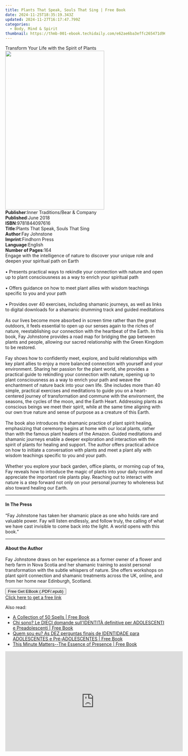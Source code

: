 ```yaml
---
title: Plants That Speak, Souls That Sing | Free Book
date: 2024-11-25T18:35:19.343Z
updated: 2024-11-27T16:17:47.799Z
categories:
  - Body, Mind & Spirit
thumbnail: https://thmb-001-ebook.techidaily.com/e62ae6ba3effc265471d96a57fc134541b483d64d2617ff52c80f02315a5a90b.jpg
---
```

<main id="book-container">
  <div class="flex flex-col">
    <div class="book-brief flex-1 py-6 px-4 sm:p-6 md:py-10 md:px-8">
      <!-- brief-->
      <div class="book-brief-main">
        Transform Your Life with the Spirit of Plants
      </div>
    </div>
    <div
      class="book-meta-info flex-1 grid gap-4 col-start-1 col-end-3 row-start-1 sm:mb-6 sm:grid-cols-4 lg:gap-6 lg:col-start-2 lg:row-end-6 lg:row-span-6 lg:mb-0"
    >
      <div
        class="book-meta-info-left place-content-center mt-4 p-4 text-sm leading-6 col-start-2 col-span-2 dark:text-slate-400"
      >
        <img
          class="w-full h-500 object-cover rounded-lg sm:h-255 sm:col-span-2 lg:col-span-full"
          src="https://img-001-ebook.techidaily.com/1d7c617bfae7d6f65c1c01aed37ebf1071d77a67b24781c8c61eb6fddc3f9707.jpg"
          alt=""
          width="312"
          height="500"
        />
      </div>
      <div
        class="book-meta-info-right mt-2 col-start-1 row-start-2 col-span-3 self-center"
      >
        <!-- meta data  -->
        <div class="flex flex-col px-4 md:px-8">
          <div class="flex-1">
            <strong>Publisher</strong>:<span class="px-2"
              >Inner Traditions/Bear &amp; Company</span
            >
          </div>
          <div class="flex-1">
            <strong>Published</strong>:<span class="px-2">June 2018</span>
          </div>
          <div class="flex-1">
            <strong>ISBN</strong>:<span class="px-2">9781844097616</span>
          </div>
          <div class="flex-1">
            <strong>Title</strong>:<span class="px-2"
              >Plants That Speak, Souls That Sing</span
            >
          </div>
          <div class="flex-1">
            <strong>Author</strong>:<span class="px-2">Fay Johnstone</span>
          </div>
          <div class="flex-1">
            <strong>Imprint</strong>:<span class="px-2">Findhorn Press</span>
          </div>
          <div class="flex-1">
            <strong>Language</strong>:<span class="px-2">English</span>
          </div>
          <div class="flex-1">
            <strong>Number of Pages</strong>:<span class="px-2">164</span>
          </div>
        </div>
      </div>
    </div>
    <div class="book-description flex-1 py-6 px-4 sm:p-6 md:py-10 md:px-8">
      <div class="book-description-main">
        <div accordion-content="" id="description">
          Engage with the intelligence of nature to discover your unique role
          and deepen your spiritual path on Earth <br /><br />• Presents
          practical ways to rekindle your connection with nature and open up to
          plant consciousness as a way to enrich your spiritual path
          <br /><br />• Offers guidance on how to meet plant allies with wisdom
          teachings specific to you and your path <br /><br />• Provides over 40
          exercises, including shamanic journeys, as well as links to digital
          downloads for a shamanic drumming track and guided meditations
          <br /><br />As our lives become more absorbed in screen time rather
          than the great outdoors, it feels essential to open up our senses
          again to the riches of nature, reestablishing our connection with the
          heartbeat of the Earth. In this book, Fay Johnstone provides a road
          map for bridging the gap between plants and people, allowing our
          sacred relationship with the Green Kingdom to be restored.
          <br /><br />Fay shows how to confidently meet, explore, and build
          relationships with key plant allies to enjoy a more balanced
          connection with yourself and your environment. Sharing her passion for
          the plant world, she provides a practical guide to rekindling your
          connection with nature, opening up to plant consciousness as a way to
          enrich your path and weave the enchantment of nature back into your
          own life. She includes more than 40 simple, practical exercises and
          meditations to guide you on a heart-centered journey of transformation
          and commune with the environment, the seasons, the cycles of the moon,
          and the Earth Heart. Addressing plants as conscious beings we meet
          their spirit, while at the same time aligning with our own true nature
          and sense of purpose as a creature of this Earth. <br /><br />The book
          also introduces the shamanic practice of plant spirit healing,
          emphasizing that ceremony begins at home with our local plants, rather
          than with the famous plant healers of the Amazon. Guided meditations
          and shamanic journeys enable a deeper exploration and interaction with
          the spirit of plants for healing and support. The author offers
          practical advice on how to initiate a conversation with plants and
          meet a plant ally with wisdom teachings specific to you and your path.
          <br /><br />Whether you explore your back garden, office plants, or
          morning cup of tea, Fay reveals how to introduce the magic of plants
          into your daily routine and appreciate the important role plants play.
          Reaching out to interact with nature is a step forward not only on
          your personal journey to wholeness but also toward healing our Earth.
        </div>
        <div class="accordion-fader"></div>
      </div>
    </div>
    <div class="book-excerpts flex-1 py-6 px-4 sm:p-6 md:py-10 md:px-8">
      <!-- excerpts-->
      <div class="book-excerpts-main">
        <hr />
        <h4 class="placeholder placeholder-heading">
          <span>In The Press</span>
        </h4>
        <p>
          “Fay Johnstone has taken her shamanic place as one who holds rare and
          valuable power. Fay will listen endlessly, and follow truly, the
          calling of what we have cast invisible to come back into the light. A
          world opens with this book.”
        </p>
      </div>
    </div>
    <div class="book-about-author flex-1 py-6 px-4 sm:p-6 md:py-10 md:px-8">
      <!-- about author-->
      <div class="book-main-author-main">
        <hr />
        <h4 class="placeholder placeholder-heading">
          <span>About the Author</span>
        </h4>
        <p>
          Fay Johnstone draws on her experience as a former owner of a flower
          and herb farm in Nova Scotia and her shamanic training to assist
          personal transformation with the subtle whispers of nature. She offers
          workshops on plant spirit connection and shamanic treatments across
          the UK, online, and from her home near Edinburgh, Scotland.
        </p>
      </div>
    </div>
    <div class="book-free-get flex-1 py-6 px-4 sm:p-6 md:py-10 md:px-8">
      <button
        id="btn-free-get"
        class="bg-blue-500 hover:bg-blue-700 text-white font-bold py-2 px-4 rounded"
      >
        Free Get EBook (.PDF/.epub)
      </button>
      <div id="countdown-display" class="px-2 text-lg mt-2"></div>
      <a
        id="free-link"
        class="hidden bg-blue-500 hover:bg-blue-700 text-white font-bold py-2 px-4 rounded"
        href="https://www.ebooks.com/en-us/book/95937553/plants-that-speak-souls-that-sing/fay-johnstone/"
        target="_blank"
        >Click here to get a free link</a
      >
    </div>
    <script>
      let countdownTime = 0;
      let countdownInterval = null;
      document
        .getElementById('btn-free-get')
        .addEventListener('click', startCountdown);
      function startCountdown() {
        countdownTime = new Date().getTime() + 60000 * 3;
        countdownInterval = setInterval(updateCountdown, 1000);
        document.getElementById('btn-free-get').disabled = true;
        document
          .getElementById('btn-free-get')
          .classList.add('bg-gray-500', 'cursor-not-allowed');
      }
      function updateCountdown() {
        let currentTime = new Date().getTime();
        let timeLeft = countdownTime - currentTime;
        let secondsLeft = Math.floor(timeLeft / 1000);
        document.getElementById('countdown-display').innerHTML =
          `Remaining time: ${secondsLeft} seconds.`;
        if (secondsLeft <= 0) {
          clearInterval(countdownInterval);
          document.getElementById('btn-free-get').classList.add('hidden');
          document.getElementById('free-link').classList.remove('hidden');
          document.getElementById('countdown-display').innerHTML = '';
        }
      }
    </script>
  </div>
</main>

<ins class="adsbygoogle"
      style="display:block"
      data-ad-client="ca-pub-7571918770474297"
      data-ad-slot="8358498916"
      data-ad-format="auto"
      data-full-width-responsive="true"></ins>
    

<span class="atpl-alsoreadstyle">Also read:</span>
<div><ul>
<li><a href="https://novels-ebooks.techidaily.com/211389077-9798330247509-a-collection-of-50-spells/"><u>A Collection of 50 Spells | Free Book</u></a></li>
<li><a href="https://novels-ebooks.techidaily.com/211389020-9798330249954-chi-sono-le-dieci-domande-sullidentita-definitive-per-adolescenti-e-preadolescenti/"><u>Chi sono? Le DIECI domande sull'IDENTITÀ definitive per ADOLESCENTI e Preadolescenti | Free Book</u></a></li>
<li><a href="https://novels-ebooks.techidaily.com/211389021-9798330249930-quem-sou-eu-as-dez-perguntas-finais-de-identidade-para-adolescentes-e-pre-adolescentes/"><u>Quem sou eu? As DEZ perguntas finais de IDENTIDADE para ADOLESCENTES e Pré-ADOLESCENTES | Free Book</u></a></li>
<li><a href="https://novels-ebooks.techidaily.com/211389148-9781937209810-this-minute-matters-the-essence-of-presence/"><u>This Minute Matters--The Essence of Presence | Free Book</u></a></li>
</ul></div>

<!-- affiliate ads begin -->
<iframe width="560" height="315" src="https://www.youtube.com/embed/td3ojuzhloY?si=N_maQNiJWrJp7XZl&autoplay=1" title="YouTube video player" frameborder="0" allow="accelerometer; autoplay; clipboard-write; encrypted-media; gyroscope; picture-in-picture; web-share" referrerpolicy="strict-origin-when-cross-origin" allowfullscreen></iframe>
<!-- affiliate ads end -->

